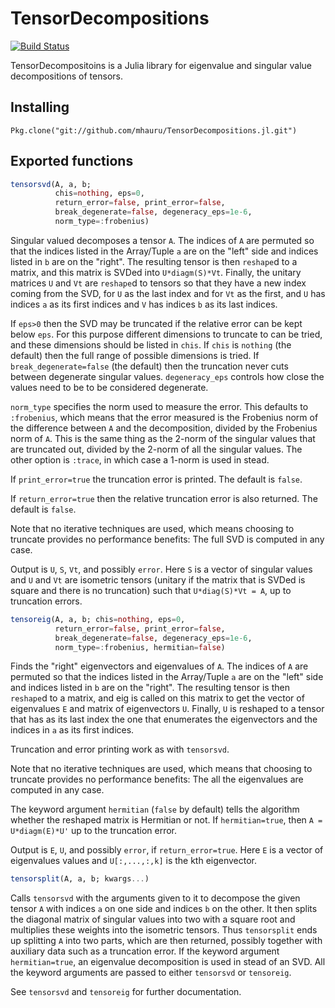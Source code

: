 # TensorDecompositions

[![Build Status](https://travis-ci.org/mhauru/TensorDecompositions.jl.svg?branch=master)](https://travis-ci.org/mhauru/TensorDecompositions.jl)

TensorDecompositoins is a Julia library for eigenvalue and singular value
decompositions of tensors.

## Installing
`Pkg.clone("git://github.com/mhauru/TensorDecompositions.jl.git")`

## Exported functions

```julia
tensorsvd(A, a, b;
          chis=nothing, eps=0,
          return_error=false, print_error=false,
          break_degenerate=false, degeneracy_eps=1e-6,
          norm_type=:frobenius)
```
Singular valued decomposes a tensor `A`. The indices of `A` are
permuted so that the indices listed in the Array/Tuple `a` are on the "left"
side and indices listed in `b` are on the "right".  The resulting tensor is
then `reshape`d to a matrix, and this matrix is SVDed into `U*diagm(S)*Vt`.
Finally, the unitary matrices `U` and `Vt` are `reshape`d to tensors so that
they have a new index coming from the SVD, for `U` as the last index and for
`Vt` as the first, and `U` has indices `a` as its first indices and `V` has
indices `b` as its last indices.

If `eps>0` then the SVD may be truncated if the relative error can be kept
below `eps`. For this purpose different dimensions to truncate to can be tried,
and these dimensions should be listed in `chis`. If `chis` is `nothing` (the
default) then the full range of possible dimensions is tried. If
`break_degenerate=false` (the default) then the truncation never cuts between
degenerate singular values. `degeneracy_eps` controls how close the values need
to be to be considered degenerate.

`norm_type` specifies the norm used to measure the error. This defaults to
`:frobenius`, which means that the error measured is the Frobenius norm of the
difference between `A` and the decomposition, divided by the Frobenius norm of
`A`.  This is the same thing as the 2-norm of the singular values that are
truncated out, divided by the 2-norm of all the singular values. The other
option is `:trace`, in which case a 1-norm is used in stead.

If `print_error=true` the truncation error is printed. The default is `false`.

If `return_error=true` then the relative truncation error is also returned.
The default is `false`.

Note that no iterative techniques are used, which means choosing to truncate
provides no performance benefits: The full SVD is computed in any case.

Output is `U`, `S`, `Vt`, and possibly `error`. Here `S` is a vector of
singular values and `U` and `Vt` are isometric tensors (unitary if the matrix
that is SVDed is square and there is no truncation) such that  `U*diag(S)*Vt =
A`, up to truncation errors.


```julia
tensoreig(A, a, b; chis=nothing, eps=0,
          return_error=false, print_error=false,
          break_degenerate=false, degeneracy_eps=1e-6,
          norm_type=:frobenius, hermitian=false)
```
Finds the "right" eigenvectors and eigenvalues of `A`. The indices of `A` are
permuted so that the indices listed in the Array/Tuple `a` are on the "left"
side and indices listed in `b` are on the "right".  The resulting tensor is
then `reshape`d to a matrix, and eig is called on this matrix to get the vector
of eigenvalues `E` and matrix of eigenvectors `U`. Finally, `U` is reshaped to
a tensor that has as its last index the one that enumerates the eigenvectors
and the indices in `a` as its first indices.

Truncation and error printing work as with `tensorsvd`.

Note that no iterative techniques are used, which means that choosing to
truncate provides no performance benefits: The all the eigenvalues are computed
in any case.

The keyword argument `hermitian` (`false` by default) tells the algorithm
whether the reshaped matrix is Hermitian or not. If `hermitian=true`, then `A =
U*diagm(E)*U'` up to the truncation error.

Output is `E`, `U`, and possibly `error`, if `return_error=true`. Here `E` is a
vector of eigenvalues values and `U[:,...,:,k]` is the kth eigenvector.


```julia
tensorsplit(A, a, b; kwargs...)
```
Calls `tensorsvd` with the arguments given to it to decompose the given tensor
`A` with indices `a` on one side and indices `b` on the other.  It then splits
the diagonal matrix of singular values into two with a square root and
multiplies these weights into the isometric tensors.  Thus `tensorsplit` ends
up splitting `A` into two parts, which are then returned, possibly together
with auxiliary data such as a truncation error. If the keyword argument
`hermitian=true`, an eigenvalue decomposition is used in stead of an SVD. All
the keyword arguments are passed to either `tensorsvd` or `tensoreig`.

See `tensorsvd` and `tensoreig` for further documentation.


